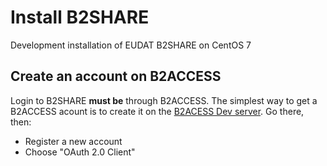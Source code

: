 # Install B2SHARE

Development installation of EUDAT B2SHARE on CentOS 7

Create an account on B2ACCESS
------------------------------
Login to B2SHARE **must be** through B2ACCESS. The simplest way to get a B2ACCESS acount is to create it on the [B2ACESS Dev server](https://unity.eudat-aai.fz-juelich.de/home/). Go there, then:
* Register a new account
* Choose "OAuth 2.0 Client"
